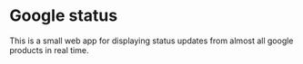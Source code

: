# Google status

This is a small web app for displaying status updates from almost all google products in real time. 